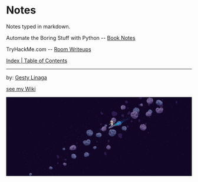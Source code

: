 # Notes

Notes typed in markdown.

Automate the Boring Stuff with Python -- [Book Notes](docs/atbswp.md)

TryHackMe.com -- [Room Writeups](docs/thm.md)

[Index | Table of Contents](docs/index.md)

---

by: [Gesty Linaga](https://github.com/gestylinaga/)

[see my Wiki](https://github.com/gestylinaga/gestywiki)

![pixel surf](imgs/splash.png)
